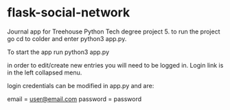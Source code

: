 # flask-social-network
 
Journal app for Treehouse Python Tech degree project 5. to run the project go cd to colder and enter python3 app.py.

To start the app run python3 app.py

in order to edit/create new entries you will need to be logged in.
Login link is in the left collapsed menu.

login credentials can be modified in app.py and are:

email = user@email.com
password = password